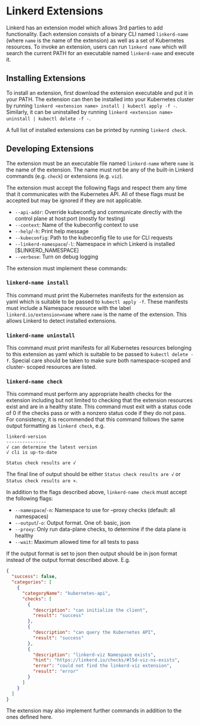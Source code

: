 # Linkerd Extensions

Linkerd has an extension model which allows 3rd parties to add functionality.
Each extension consists of a binary CLI named `linkerd-name` (where `name` is
the name of the extension) as well as a set of Kubernetes resources.  To invoke
an extension, users can run `linkerd name` which will search the current PATH
for an executable named `linkerd-name` and execute it.

## Installing Extensions

To install an extension, first download the extension executable and put it
in your PATH. The extension can then be installed into your Kubernetes cluster
by running `linkerd <extension name> install | kubectl apply -f -`. Similarly,
it can be uninstalled by running
`linkerd <extension name> uninstall | kubectl delete -f -`.

A full list of installed extensions can be printed by running `linkerd check`.

## Developing Extensions

The extension must be an executable file named `linkerd-name` where `name` is
the name of the extension. The name must not be any of the built-in Linkerd
commands (e.g. `check`) or extensions (e.g. `viz`).

The extension must accept the following flags and respect them any time that
it communicates with the Kubernetes API.  All of these flags must be accepted
but may be ignored if they are not applicable.

* `--api-addr`: Override kubeconfig and communicate directly with the control plane at host:port (mostly for testing)
* `--context`: Name of the kubeconfig context to use
* `--help`/`-h`: Print help message
* `--kubeconfig`: Path to the kubeconfig file to use for CLI requests
* `--linkerd-namespace`/`-l`: Namespace in which Linkerd is installed [$LINKERD_NAMESPACE]
* `--verbose`: Turn on debug logging 

The extension must implement these commands:

### `linkerd-name install`

This command must print the Kubernetes manifests for the extension as yaml
which is suitable to be passed to `kubectl apply -f`. These manifests must
include a Namespace resource with the label `linkerd.io/extension=name` where
`name` is the name of the extension. This allows Linkerd to detect installed
extensions.

### `linkerd-name uninstall`

This command must print manifests for all Kubernetes resources belonging to
this extension as yaml which is suitable to be passed to `kubectl delete -f`.
Special care should be taken to make sure both namespace-scoped and cluster-
scoped resources are listed.

### `linkerd-name check`

This command must perform any appropriate health checks for the extension
including but not limited to checking that the extension resources exist and
are in a healthy state. This command must exit with a status code of 0 if the
checks pass or with a nonzero status code if they do not pass. For consistency,
it is recommended that this command follows the same output formatting as
`linkerd check`, e.g.

```
linkerd-version
---------------
√ can determine the latest version
√ cli is up-to-date

Status check results are √
```

The final line of output should be either `Status check results are √` or 
`Status check results are ×`.

In addition to the flags described above, `linkerd-name check` must accept the
following flags:

* `--namespace`/`-n`: Namespace to use for –proxy checks (default: all namespaces)
* `--output`/`-o`: Output format. One of: basic, json
* `--proxy`: Only run data-plane checks, to determine if the data plane is healthy
* `--wait`: Maximum allowed time for all tests to pass 

If the output format is set to json then output should be in json format
instead of the output format described above.  E.g.

```json
{
  "success": false,
  "categories": [
    {
      "categoryName": "kubernetes-api",
      "checks": [
        {
          "description": "can initialize the client",
          "result": "success"
        },
        {
          "description": "can query the Kubernetes API",
          "result": "success"
        },
        {
          "description": "linkerd-viz Namespace exists",
          "hint": "https://linkerd.io/checks/#l5d-viz-ns-exists",
          "error": "could not find the linkerd-viz extension",
          "result": "error"
        }
      ]
    }
  ]
}
```

The extension may also implement further commands in addition to the ones
defined here.
